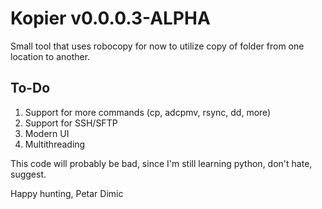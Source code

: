 # Kopier v0.0.0.3-ALPHA

Small tool that uses robocopy for now to utilize copy of folder from one location to another.

## To-Do

1. Support for more commands (cp, adcpmv, rsync, dd, more)
2. Support for SSH/SFTP
3. Modern UI
4. Multithreading

This code will probably be bad, since I'm still learning python, don't hate, suggest.

Happy hunting, Petar Dimic